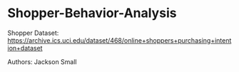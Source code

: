 # Shopper-Behavior-Analysis

Shopper Dataset:
https://archive.ics.uci.edu/dataset/468/online+shoppers+purchasing+intention+dataset

Authors:
Jackson Small
